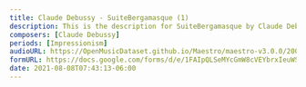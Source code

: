 ```yaml
---
title: Claude Debussy - SuiteBergamasque (1)
description: This is the description for SuiteBergamasque by Claude Debussy
composers: [Claude Debussy]
periods: [Impressionism]
audioURL: https://OpenMusicDataset.github.io/Maestro/maestro-v3.0.0/2006/MIDI-Unprocessed_03_R1_2006_01-05_ORIG_MID--AUDIO_03_R1_2006_04_Track04_wav.midi
formURL: https://docs.google.com/forms/d/e/1FAIpQLSeMYcGmW8cVEYbrxIeuWSRmgOxjwYaMA_U2sTR98qseqP0mfQ/viewform
date: 2021-08-08T07:43:13-06:00
---
```

